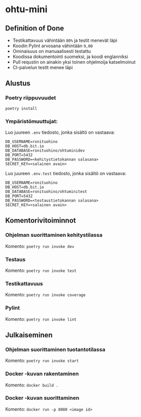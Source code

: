 # ohtu-mini

## Definition of Done

- Testikattavuus vähintään `80%` ja testit menevät läpi
- Koodin Pylint arvosana vähintään `9,00`
- Ominaisuus on manuaalisesti testattu
- Koodissa dokumentointi suomeksi, ja koodi englanniksi
- Pull requstin on ainakin yksi toinen ohjelmoija katselmoinut
- CI-palvelun testit menee läpi

## Alustus

### Poetry riippuvuudet

```
poetry install
```

### Ympäristömuuttujat:

Luo juureen `.env` tiedosto, jonka sisältö on vastaava:

```
DB_USERNAME=ronituohino
DB_HOST=db.bit.io
DB_DATABASE=ronituohino/ohtuminidev
DB_PORT=5432
DB_PASSWORD=<kehitystietokannan salasana>
SECRET_KEY=<salainen avain>
```

Luo juureen `.env.test` tiedosto, jonka sisältö on vastaava:

```
DB_USERNAME=ronituohino
DB_HOST=db.bit.io
DB_DATABASE=ronituohino/ohtuminitest
DB_PORT=5432
DB_PASSWORD=<testaustietokannan salasana>
SECRET_KEY=<salainen avain>
```

## Komentorivitoiminnot

### Ohjelman suorittaminen kehitystilassa

Komento: `poetry run invoke dev`

### Testaus

Komento: `poetry run invoke test`

### Testikattavuus

Komento: `poetry run invoke coverage`

### Pylint

Komento: `poetry run invoke lint`

## Julkaiseminen

### Ohjelman suorittaminen tuotantotilassa

Komento: `poetry run invoke start`

### Docker -kuvan rakentaminen

Komento: `docker build .`

### Docker -kuvan suorittaminen

Komento: `docker run -p 8080 <image id>`
